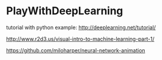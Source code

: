 # PlayWithDeepLearning

tutorial with python example:  http://deeplearning.net/tutorial/

http://www.r2d3.us/visual-intro-to-machine-learning-part-1/

https://github.com/miloharper/neural-network-animation

